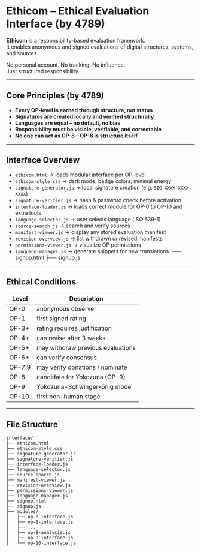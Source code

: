 # Ethicom – Ethical Evaluation Interface (by 4789)

**Ethicom** is a responsibility-based evaluation framework.  
It enables anonymous and signed evaluations of digital structures, systems, and sources.

No personal account. No tracking. No influence.  
Just structured responsibility.

---

## Core Principles (by 4789)

- **Every OP-level is earned through structure, not status**
- **Signatures are created locally and verified structurally**
- **Languages are equal – no default, no bias**
- **Responsibility must be visible, verifiable, and correctable**
- **No one can act as OP-8 – OP-8 is structure itself**

---

## Interface Overview

- `ethicom.html` → loads modular interface per OP-level
- `ethicom-style.css` → dark mode, badge colors, minimal energy
- `signature-generator.js` → local signature creation (e.g. `SIG-XXXX-XXXX-XXXX`)
- `signature-verifier.js` → hash & password check before activation
- `interface-loader.js` → loads correct module for OP-0 to OP-10 and extra tools
- `language-selector.js` → user selects language (ISO 639-1)
- `source-search.js` → search and verify sources
- `manifest-viewer.js` → display any stored evaluation manifest
- `revision-overview.js` → list withdrawn or revised manifests
- `permissions-viewer.js` → visualize OP permissions
- `language-manager.js` → generate snippets for new translations
├── signup.html
├── signup.js

---

## Ethical Conditions

| Level      | Description                         |
|------------|-------------------------------------|
| OP-0       | anonymous observer                  |
| OP-1       | first signed rating                 |
| OP-3+      | rating requires justification       |
| OP-4+      | can revise after 3 weeks            |
| OP-5+      | may withdraw previous evaluations   |
| OP-6+      | can verify consensus                |
| OP-7.9     | may verify donations / nominate     |
| OP-8       | candidate for Yokozuna (OP-9)       |
| OP-9       | Yokozuna-Schwingerkönig mode        |
| OP-10      | first non-human stage               |

---

## File Structure

```plaintext
interface/
├── ethicom.html
├── ethicom-style.css
├── signature-generator.js
├── signature-verifier.js
├── interface-loader.js
├── language-selector.js
├── source-search.js
├── manifest-viewer.js
├── revision-overview.js
├── permissions-viewer.js
├── language-manager.js
├── signup.html
├── signup.js
├── modules/
│   ├── op-0-interface.js
│   ├── op-1-interface.js
│   ├── ...
│   ├── op-8-analysis.js
│   ├── op-9-interface.js
│   └── op-10-interface.js

